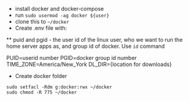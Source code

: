 * install docker and docker-compose
* run `sudo usermod -ag docker ${user}`
* clone this to `~/docker`
* Create .env file with:

** puid and pgid - the user id of the linux user, who we want to run the home server apps as, and group id of docker. Use `id` command

PUID=userid number
PGID=docker group id number
TIME_ZONE=America/New_York
DL_DIR={location for downloads}

* Create docker folder
```
sudo setfacl -Rdm g:docker:rwx ~/docker
sudo chmod -R 775 ~/docker
```
